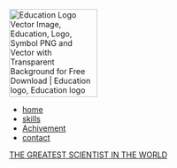 <!DOCTYPE html>
<html lang="en">
<head>
    <meta charset="UTF-8">
    <meta http-equiv="X-UA-Compatible" content="IE=edge">
    <meta name="viewport" content="width=device-width, initial-scale=1.0">
    <title>PROJECT 1</title>
    <link href="https://fonts.googleapis.com/css2?family=Oswald:wght@300&family=Source+Sans+Pro:ital,wght@1,200&display=swap" rel="stylesheet">
   <a href="style.css"></a>
</head>
<body>
  <section id="main">
      <nav>
        <a href="#" class="logo">
            <img alt="Education Logo Vector Image, Education, Logo, Symbol PNG and Vector with  Transparent Background for Free Download | Education logo, Education logo  design, Logo design" class="n3VNCb" src="https://i.pinimg.com/736x/8e/f8/55/8ef855f46702650f9c4f529d537d7d97.jpg" data-noaft="1" jsname="HiaYvf" jsaction="load:XAeZkd;" style="width: 159px; height: 159px; margin: 0px;">
        </a>
        <span class="menu-space"></span>
        <ul class="menu">
            <li><a href="#">home</a></li>
            <li><a href="#">skills</a></li>
            <li><a href="#">Achivement</a></li>
            <li><a href="#">contact</a></li>
        </ul>
        <a href="#" class="hey">THE GREATEST SCIENTIST IN THE WORLD</a>
      </nav>
  </section>  
  <div class="content">
<!--       <div class="image">

        <img alt="Dr. APJ Abdul Kalam Age, Biography, Wife, Death Cause, Facts &amp; More »  StarsUnfolded" class="n3VNCb" src="http://starsunfolded.com/wp-content/uploads/2017/08/APJ-Abdul-Kalam.jpg" data-noaft="1" jsname="HiaYvf" jsaction="load:XAeZkd;" style="width: 500px; height: 450px; margin: 0px;">
      </div> -->
      <div class="text">
          <h1>APJ ABDUL KALAM</h1>
          <h3>Introduction</h3>
          <p> <strong>A.P.J. Abdul Kalam, in full Avul Pakir Jainulabdeen Abdul Kalam, (born October 15, 1931, Rameswaram, India—died July 27, 2015, Shillong)</strong>, Indian scientist and politician who played a leading role in the development of India’s missile and nuclear weapons programs. <strong>He was president of India from 2002 to 2007.</strong></p>
          <p> In 1969 he moved to the Indian Space Research Organisation, where he was project director of the SLV-III, the first satellite launch vehicle that was both designed and produced in India. Rejoining DRDO in 1982, Kalam planned the program that produced a number of successful missiles, which helped earn him the nickname <strong>“Missile Man.”</strong></p>
         <p class="quotes">QUOTES</p>
         <em>"Dream, dream, dream. Dreams transform into thoughts and thoughts result in action."</em>
          <a href="#" class="resume-button">ABOUT APJ-Abdul-Kalam</a>
          
      </div>
  </div>  
</body>
</html>
